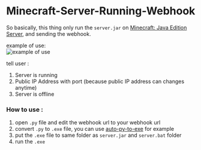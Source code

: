 # Minecraft-Server-Running-Webhook

So basically, this thing only run the `server.jar` on [Minecraft: Java Edition Server](https://www.minecraft.net/en-us/download/server/), and sending the webhook.

example of use: <br/>
![example of use](https://github.com/pranapramudita/Minecraft-Server-Running-Webhook/blob/master/example%20of%20use.JPG?raw=true)

tell user : 
1. Server is running 
2. Public IP Address with port (because public IP address can changes anytime)
3. Server is offline

### How to use :
1. open `.py` file and edit the webhook url to your webhook url
2. convert `.py` to `.exe` file, you can use [auto-py-to-exe](https://pypi.org/project/auto-py-to-exe/) for example
3. put the `.exe` file to same folder as `server.jar` and `server.bat` folder
4. run the `.exe`
